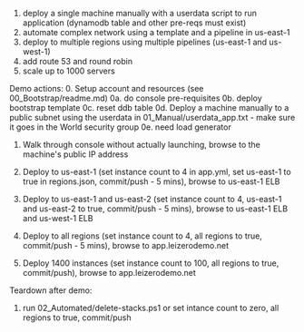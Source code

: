 1. deploy a single machine manually with a userdata script to run application (dynamodb table and other pre-reqs must exist)
2. automate complex network using a template and a pipeline in us-east-1
3. deploy to multiple regions using multiple pipelines (us-east-1 and us-west-1)
4. add route 53 and round robin
5. scale up to 1000 servers

Demo actions:
0. Setup account and resources (see 00_Bootstrap/readme.md)
0a. do console pre-requisites
0b. deploy bootstrap template
0c. reset ddb table
0d. Deploy a machine manually to a public subnet using the userdata in 01_Manual/userdata_app.txt  - make sure it goes in the World security group
0e. need load generator

1. Walk through console without actually launching, browse to the machine's public IP address

2. Deploy to us-east-1 (set instance count to 4 in app.yml, set us-east-1 to true in regions.json, commit/push - 5 mins), browse to us-east-1 ELB

3. Deploy to us-east-1 and us-east-2 (set instance count to 4, us-east-1 and us-east-2 to true, commit/push - 5 mins), browse to us-east-1 ELB and us-west-1 ELB

4. Deploy to all regions (set instance count to 4, all regions to true, commit/push - 5 mins), browse to app.leizerodemo.net

5. Deploy 1400 instances (set instance count to 100, all regions to true, commit/push), browse to app.leizerodemo.net

Teardown after demo:
1. run 02_Automated/delete-stacks.ps1 or set intance count to zero, all regions to true, commit/push